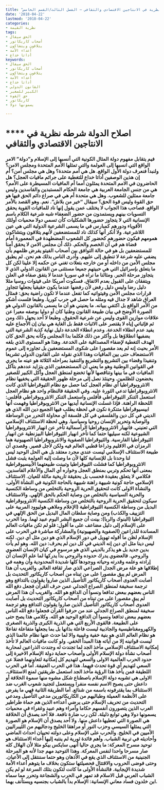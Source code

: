 ```yaml
---
title: "اصلاح الدولة، شرطه نظرية في الانتاجين الاقتصادي والثقافي – الفصل الثالث/القسم الخامس"
date: '2018-04-22'
lastmod: '2018-04-22'
categories:
- نظرية القيمة
tags:
- الحق سيقال
- أصحاب كاريكاتور
- يتلاقون ويتشاكون
- أعداء الأمة
- أداتا خداع
keywords:
- الحق سيقال
- أصحاب كاريكاتور
- يتلاقون ويتشاكون
- أعداء الأمة
- أداتا خداع
- القانون الدولي
- الكبير للصغير
- حق القوة
- كاريكاتور
- يسمونها دولا

---
```

# **** **اصلاح الدولة** شرطه نظرية في الانتاجين الاقتصادي والثقافي

### فيم يتقابل مفهوم دولة المثال الكونية التي أنسبها إلى الإسلام و”دولة” الامر الواقع التي انسبها إلى العولمة والتي تمثلها الأمم المتحدة ومجلس الامن؟ ولنبدأ فنعرف دولة الأول الواقع. هل هي أمم متحدة؟ وهل هي مجلس أمن؟ أم إن هذين الوصفين أداتا خداع للتغطية على جرائم مافيات العجل؟ هل الحاضرون في الامم المتحدة يمثلون أمما أم المافيات المسيطرة على الأمم؟ هي من جنس الجامعة العربية هي جامعة الحكام المستبدين والفاسدين وليس جامعة ممثلين للشعوب. وهل هي متحدة أم هي في صراع دائم الحق فيها هو حق القوة وليس قوة الحق؟ سيقال “خير من بلاش”. نعم. وهو القصد بالأمر الواقع. فصاحب هذا الجواب لا يختلف عمن يقول إنها ناد للمافيات القوية يحقق التسويات بينهم ويستمدون من حضور الضعفاء شبه شرعية الكلام باسم الإنسانية التي لا يتجاوز حضورها الشكليات كأن تسمي دولا محميات أولئك الأقوياء ودورهم كمبارس في ما يسمى الشرعية الدولية التي هي عين اللاشرعية. ولا أنكر أنها كذلك ناد للمستضعفين لأنهم يتلاقون ويتشاكون همومهم فيكون حضورهم كحضور كل الشعوب المضطهدة في المعمورة أمام قضاة هم في آن الخصم والحكم. ذلك أن مجلس الامن لا يحقق أمنا للمستضعفين بل هو في حالة التوافق بين أصحاب الفيتو يفرض ظلمهم بأن يضفي عليه شرعة لا تنطبق إلى عليهم. وأدرى الناس بذلك هم نحن. لم يطبق مجلس الأمن من داخله أو من خارجه بتعلات تغني عن حكمه إلا علينا لكن كل ما يتعلق بإسرائيل التي هي حبيتهم جميعا مستثنى من القانون الدولي الذي لا يتجاوز مرحلة الحبر. ومثالنا ما نراه في سوريا عندما لا يتفق صفاه في العلن ويتفقان على القبول بعدم الاتفاق. فسكوت أمريكا على فيتوات روسيا مثلا دليل رضا وليس دليل رفض لأن رفضها عندما يكون حقيقيا يجعلها تتجاوز قرارات مجلس الأمن وفيتواتيه كما تفعل عندما لا تكون راضية بحق: فمثال العراق شاهد لا جدال فيه ومثله ما حصل في حرب كوريا. وطبعا فلست أشكو من الأمر الواقع بل اكتفي ببيانه. ما يعنيني هو أن ما يسمى بالقانون الدولي هو الصورة الأوضح في بيان طبيعة القانون وطنيا كان أو دوليا بوصفه معبرا عن علاقات موازين القوى وليس عن شرعية الحقوق. وطبعا لا أحد يجهل ذلك ومن ثم فإثباتي إياه لا يقتصر على الاثبات فقط بل الغاية هي بيان إن الأجماع عليه يفيد عدم انطلاء الخدعة. وعدم انطلاء الخدعة دليل نهاية كذبة الشرعية التي يضفيها انطلاؤها بل وأكثر من ذلك فكلما بدا المجلس وكأنه يحق الحق كان الهدف التغطية لإضفاء المصداقية على الخدعة. وهذا هو المستوى الذي بلغه الأمر بحيث إنه لم يعد مقصورا على شكوى المستضعفين بل تجاوزه إلى عموم الاستضعاف حتى بين المافيات وهذا الذي نقوله على القانون الدولي تشريعا وتنفيذا وقضاء بين التشريع والتشريع والتنفيذ بمراحله الثلاثة هو عينه ما يجري في القوانين الوطنية وهو ما يعني أن المستضعفين الذي يتزايد عددهم بتآكل المافيات في ما بينها وتناقصها لأنها تخضع لمنطق العجل وأكل الكبير للصغير يخضعون للظلمين. وحينئذ نصل إلى مرحلة ظهور الحقيقة التي يخفيها نظام الانثروبوقراطيا أي نظام العجل كما حصل مع نظام الثيوقراطيا الذي كانت الانثروبوقراطيا تدعي الثورة عليه. وفي الحقيقة فالنظام واحد هو نظام العجل استعمل التنكر الثيوقراطي فأفلس واستعمل التنكر الانثروبوقراطي فأفلس: اللحظة الراهنة. فإذا غسلت الإنسانية أيديها من الانثروبوقراطيا وفهمت أنها ابيسيوقراطيا متنكرة نكون في لحظة يطلب فيها الجميع دين الله الذي هو الديني في كل دين والفلسفي في كل فلسفة أي محاولة التحرر من الوساطة والوصاية وتحرير الإنسان روحيا وسياسيا. وهي لحظة الاستئناف الإسلامي التي تعنيني. فانهيار الانثروبوقراطيا الرأسمالية تأخر عن انهيار الانثروبوقراطيا الشيوعية لكنه سيليها حتما كما تأخر انهيار الثيوقراطيا البيزنطية عن انهيار الثيوقراطيا الفارسية. والثيوقراطيا الصفوية والانثروبوقراطيا الصهيونية هما الرمزان في الاقليم وذراعا قطبي العالم فيه ولكن لأجل قصير. وقصدي أن طبيعة الاستئناف الإسلامي ليست عندي مجرد معتقد بل هي الحل الوحيد ليس لنا وحدنا بل للإنسانية كلها لأن ما وصلت إليه العولمة يثبت فشل الانثروبوقراطيا كما فشلت الثيوقراطيا وتبينت طبيعتهما الأبيسيوقراطية بمعنى أنها تحكم وتربي بمنطق العجل وخواره أي المال والأعلام الفاسدين. فكلامي لا يتعلق بعقيدة فحسب بل بحقيقة تاريخية ماثلة للعيان. الاستئناف الإسلامي حاجة كونية شبيهة راهنة شبيهة بالحاجة الكونية في النشأة الأولى. والنشأة الاولى كانت لتحقيق الحرية الروحية بالتخلص من وساطة الكنسية والحرية السياسية بالتخلص من وصاية الحكم بالحق الإلهي. والاستئناف سيكون لتحقيق الحرية الروحية بالتخلص من وساطة الكنسية الانثروبوقراطية البديل من وساطة الكنسية الثيوقراطية (الإعلام وملاهي هوليوود المربية على التزييف والكذب) ومن وصاية سلطان المال البديل من الحق الإلهي في الثيوقراطيا (البنوك والربا): بينت أن جميع البشر اليوم عبيد لهما. وما الحرب على الإسلام إلى دليل مضاعف على ما أقول: فلو لم تكن مافيات العالم المساندة للذراعين (الصفوية والصهيونية) والمشاركة مباشرة في الحرب على الإسلام لظن ما أقوله تهويل في دور الإسلام الذي هو دين مثل أي دين. لكنه ليس دينا مثل اي دين إنه الديني في كل دين لم يحرف: دين الله. وهو لم يأت بدين جديد بل هو يذكر بالديني الذي هو مرسوم في كيان الإنسان العضوي والروحي. فالعضوي يدرك حدوده والروحي بدأ يدركها لما علم الإنسان أن إرادته وعلمه وقدرته وحياته ووجودها كلها شديدة المحدودية وأن وهمه في إطلاقها هو علة مرض الجدل الصراعي الذي صار ثقافة العالم. والغريب أن هذا المرض لم يبق مقصورا على من تبناه من أصحاب كاريكاتور التحديث بل أصابت العدوى أصحاب كاريكاتور التأصيل الذين صاروا يقولون بالتدافع وهو ترجمة سخيفة لمنطق الصراع الجدلي عمن حرف القرآن فجعل دفع الله الناس بعضهم ببعض تدافعا ونسوا أن الدافع هو الله. والغريب أن هذا المرض لم يبق مقصورا على من تبناه من أصحاب كاريكاتور التحديث بل أصابت العدوى أصحاب كاريكاتور التأصيل الذين صاروا يقولون التدافع وهو ترجمة سخيفة لمنطق الصراع الجدلي عند من حرفوا القرآن فجعلوا دفع الله الناس بعضهم ببعض تدافعا ونسوا أن الدافع الوحيد هو الله. وكلامي هذا يصح حتى على الطبيعة. فالقوى الأربع التي هي الذرية الكبرى والذرية الصغرى والكهرومغناطيسية والجاذبية ليست فاعلة بذاتها بل بما يجعلها متفاعلة تفاعلا هو نظام العالم الذي هو بنية خفية وغيبية والا لما حدث عنها نظام عالمنا الذي ليست قوانينه إلا من آياته هذا المبدأ الخفي. ولو كانت مافيات العالم لا تأخذ إمكانية الاستئناف الإسلامي مأخذ الجد لما تجندت له وجندت الذراعين لمحاربة أصحاب نشأة دولة الإسلام الأولى وأصحاب حماية دولة الإسلام الاخيرة إلى حدود الحرب العالمية الاولى والسعي لتهديم كل إمكانية لتعاونهما فضلا عن السعي لتهديم أي قوة تحدث فيهما. هذا في الحرب العنيفة. أما في الحرب اللطيفة فمن يأخذ هذا الرؤية مأخذ الجد استعمل طريقتين لمنع الاستنئاف. الاولى هي تشوبه دولة الإسلام باصطناع شكل مشوه منها سموة الخلافة أو داعش حتى يصبح الاسم نفسه منفرا ويستعمل لتجنيد شعوب الغرب ضد الاستئناف بما يقترفونه باسمه من شنائع. أما الطريقة الثانية فهي ما يفرض على الأنظمة العميلة وطباليهم من الكاريكاتورين مدعي التأصيل ومدعي التحديث من تحريف الإسلام حتى يرضي أعداءه الذين هم حماة طراطير العرب الذين يتصورون أنفسهم حكاما وأمراء وهم عبيد وغفراء في محميات يسمونها دولا وهي توابع ذليلة. لكن رب ضارة نافعة. فلا أحد يصدق أن الخلافة هي الصورة التي تعطيها داعش منها. ولا أحد يصدق أن الإسلام هو الصورة التي يمثلها السيسي وحزب النور أو مراهقا الخليج ودجاليهم من الليبراليين الأميين في الخليج. والحرب على الإسلام وعلى دولته تحييان احداث الماضي وأحاديثه في تربية الشباب. وأهم فائدة ثورية لم ينتبه إليها أعداء الاستئناف هو توحيد مسرح المعركة: ما يجري حاليا أنهى سايكس بيكو مثلا لأن الهلال كله صار مسرحا واحدا لنفس المعركة. وهذا التوحيد مهم جدا لأنه هو المرحلة الجنينية من الاستئناف الذي يقع في الأذهان وهو حتما سننتقل إلى الأعيان. وحتى فوضى الحروب والاقتتال فحصيلتها ستكون بخلاف ما يتوهم أعداء الأمة شديدة الإيجابية. فالنشأة الأولى ما كانت لتكون بتلك السرعة لو لم يكن الشباب العربي قبل الاسلام قد تمهر في الحرب والشجاعة وتحرر مما سماه ابن خلدون فساد معاني الإنسانية: الإسلام بدأ بالشباب بجنسيه ويستأنف بهما.

###